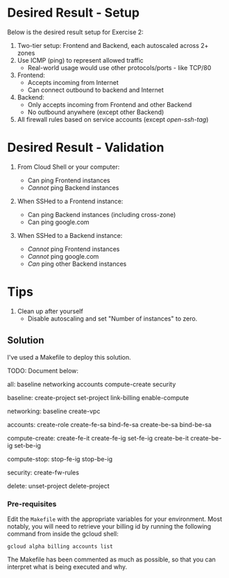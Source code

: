 # Desired Result - Setup

Below is the desired result setup for Exercise 2:

1) Two-tier setup: Frontend and Backend, each autoscaled across 2+ zones
2) Use ICMP (ping) to represent allowed traffic
	- Real-world usage would use other protocols/ports -  like TCP/80
3) Frontend:
	- Accepts incoming from Internet
	- Can connect outbound to backend and Internet
4) Backend:
	- Only accepts incoming from Frontend and other Backend
	- No outbound anywhere (except other Backend)
5) All firewall rules based on service accounts (except _open-ssh-tag_)


# Desired Result - Validation

1) From Cloud Shell or your computer:
	- Can ping Frontend instances
	- _Cannot_ ping Backend instances
	
2) When SSHed to a Frontend instance:
	- Can ping Backend instances (including cross-zone)
	- Can ping google.com
	
3) When SSHed to a Backend instance:
	- _Cannot_ ping Frontend instances
	- _Cannot_ ping google.com
	- _Can_ ping other Backend instances
	

# Tips

1) Clean up after yourself
	- Disable autoscaling and set "Number of instances" to zero.

## Solution 

I've used a Makefile to deploy this solution. 

TODO: Document below:

all: baseline networking accounts compute-create security

baseline: create-project set-project link-billing enable-compute 

networking: baseline create-vpc

accounts: create-role create-fe-sa bind-fe-sa create-be-sa bind-be-sa

compute-create: create-fe-it create-fe-ig set-fe-ig create-be-it create-be-ig set-be-ig

compute-stop: stop-fe-ig stop-be-ig

security: create-fw-rules

delete: unset-project delete-project

### Pre-requisites

Edit the `Makefile` with the appropriate variables for your environment. Most notably, you will need to retrieve your billing id by running the following command from inside the gcloud shell:

```gcloud
gcloud alpha billing accounts list
```

The Makefile has been commented as much as possible, so that you can interpret what is being executed and why.
